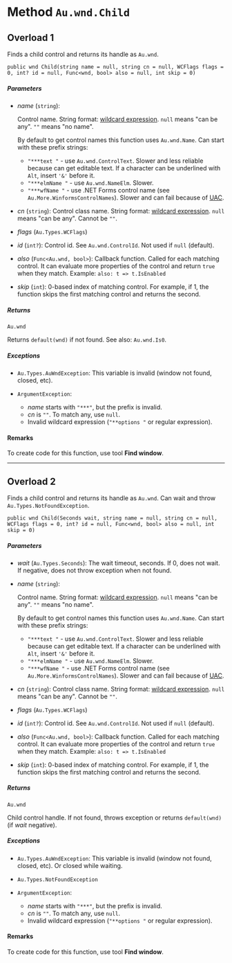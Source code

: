 # Method `Au.wnd.Child`

## Overload 1

Finds a child control and returns its handle as `Au.wnd`.

```
public wnd Child(string name = null, string cn = null, WCFlags flags = 0, int? id = null, Func<wnd, bool> also = null, int skip = 0)
```

##### Parameters

- *name*  (`string`):

    Control name. String format: [wildcard expression](../articles/Wildcard%20expression.html). `null` means "can be any". `""` means "no name".

    By default to get control names this function uses `Au.wnd.Name`. Can start with these prefix strings:

    - `"***text "` - use `Au.wnd.ControlText`. Slower and less reliable because can get editable text. If a character can be underlined with `Alt`, insert `'&'` before it.
    - `"***elmName "` - use `Au.wnd.NameElm`. Slower.
    - `"***wfName "` - use .NET Forms control name (see `Au.More.WinformsControlNames`). Slower and can fail because of [UAC](../articles/UAC.html).
- *cn*  (`string`):
    Control class name. String format: [wildcard expression](../articles/Wildcard%20expression.html). `null` means "can be any". Cannot be `""`.
- *flags*  (`Au.Types.WCFlags`)
- *id*  (`int?`):
    Control id. See `Au.wnd.ControlId`. Not used if `null` (default).
- *also*  (`Func<Au.wnd, bool>`):
    Callback function. Called for each matching control. It can evaluate more properties of the control and return `true` when they match. Example: `also: t => t.IsEnabled`
- *skip*  (`int`):
    0-based index of matching control. For example, if 1, the function skips the first matching control and returns the second.

##### Returns

`Au.wnd`

Returns `default(wnd)` if not found. See also: `Au.wnd.Is0`.

##### Exceptions

- `Au.Types.AuWndException`:
    This variable is invalid (window not found, closed, etc).
- `ArgumentException`:

    - *name* starts with `"***"`, but the prefix is invalid.
    - *cn* is `""`. To match any, use `null`.
    - Invalid wildcard expression (`"**options "` or regular expression).

#### Remarks

To create code for this function, use tool **Find window**.

* * *

## Overload 2

Finds a child control and returns its handle as `Au.wnd`. Can wait and throw `Au.Types.NotFoundException`.

```
public wnd Child(Seconds wait, string name = null, string cn = null, WCFlags flags = 0, int? id = null, Func<wnd, bool> also = null, int skip = 0)
```

##### Parameters

- *wait*  (`Au.Types.Seconds`):
    The wait timeout, seconds. If 0, does not wait. If negative, does not throw exception when not found.
- *name*  (`string`):

    Control name. String format: [wildcard expression](../articles/Wildcard%20expression.html). `null` means "can be any". `""` means "no name".

    By default to get control names this function uses `Au.wnd.Name`. Can start with these prefix strings:

    - `"***text "` - use `Au.wnd.ControlText`. Slower and less reliable because can get editable text. If a character can be underlined with `Alt`, insert `'&'` before it.
    - `"***elmName "` - use `Au.wnd.NameElm`. Slower.
    - `"***wfName "` - use .NET Forms control name (see `Au.More.WinformsControlNames`). Slower and can fail because of [UAC](../articles/UAC.html).
- *cn*  (`string`):
    Control class name. String format: [wildcard expression](../articles/Wildcard%20expression.html). `null` means "can be any". Cannot be `""`.
- *flags*  (`Au.Types.WCFlags`)
- *id*  (`int?`):
    Control id. See `Au.wnd.ControlId`. Not used if `null` (default).
- *also*  (`Func<Au.wnd, bool>`):
    Callback function. Called for each matching control. It can evaluate more properties of the control and return `true` when they match. Example: `also: t => t.IsEnabled`
- *skip*  (`int`):
    0-based index of matching control. For example, if 1, the function skips the first matching control and returns the second.

##### Returns

`Au.wnd`

Child control handle. If not found, throws exception or returns `default(wnd)` (if *wait* negative).

##### Exceptions

- `Au.Types.AuWndException`:
    This variable is invalid (window not found, closed, etc). Or closed while waiting.
- `Au.Types.NotFoundException`
- `ArgumentException`:

    - *name* starts with `"***"`, but the prefix is invalid.
    - *cn* is `""`. To match any, use `null`.
    - Invalid wildcard expression (`"**options "` or regular expression).

#### Remarks

To create code for this function, use tool **Find window**.